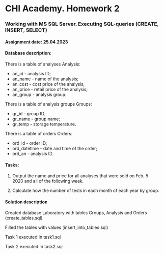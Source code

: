 # CHI Academy. Homework 2

### Working with MS SQL Server. Executing SQL-queries (CREATE, INSERT, SELECT)

#### Assignment date: 25.04.2023

#### Database description:

There is a table of analyses Analysis:
  - an_id - analysis ID;
  - an_name - name of the analysis;
  - an_cost - cost price of the analysis;
  - an_price - retail price of the analysis;
  - an_group - analysis group.

There is a table of analysis groups Groups:
  - gr_id - group ID;
  - gr_name - group name;
  - gr_temp - storage temperature.

There is a table of orders Orders:
  - ord_id - order ID;
  - ord_datetime - date and time of the order;
  - ord_an - analysis ID.

#### Tasks:

1. Output the name and price for all analyses that were sold on Feb. 5 2020 and all of the following week.

2. Calculate how the number of tests in each month of each year by group.


#### Solution description

Created database Laboratory with tables Groups, Analysis and Orders (create_tables.sql)

Filled the tables with values (insert_into_tables.sql)

Task 1 executed in task1.sql

Task 2 executed in task2.sql



